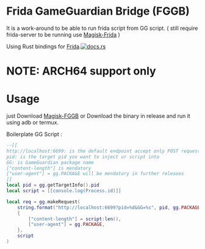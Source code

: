 # Frida GameGuardian Bridge (FGGB)
It is a work-around to be able to run frida script from GG script. ( still require frida-server to be running use [Magisk-Frida](https://github.com/ViRb3/magisk-frida) ) 

Using Rust bindings for [Frida](https://frida.re).[![docs.rs](https://docs.rs/frida/badge.svg)](https://docs.rs/frida)

# NOTE: ARCH64 support only

# Usage
just Download [Magisk-FGGB](https://github.com/chihaamin/FGGB-Magisk) or Download the binary in release and run it using adb or termux.

Boilerplate GG Script : 
```lua
--[[
http://localhost:6699: is the default endpoint accept only POST request ( for now )
pid: is the target pid you want to inject ur script into
GG: is GameGuardian package name
["content-length"] is mendatory
["user-agent"] = gg.PACKAGE will be mendatory in further releases
]]
local pid = gg.getTargetInfo().pid
local script = [[console.log(Process.id)]]

local req = gg.makeRequest( 
    string.format("http://localhost:6699?pid=%d&GG=%s", pid, gg.PACKAGE),
    {
        ["content-length"] = script:len(),
        ["user-agent"] = gg.PACKAGE,
    },
    script
)
```
